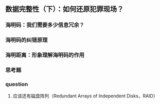 ## 数据完整性（下）：如何还原犯罪现场？

### 海明码：我们需要多少信息冗余？
### 海明码的纠错原理
### 海明距离：形象理解海明码的作用
### 思考题
### question

1. 应该还有磁盘阵列（Redundant Arrays of Independent Disks，RAID）
